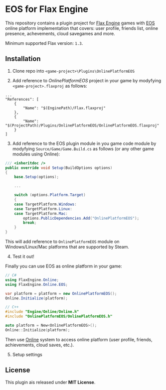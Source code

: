 # EOS for Flax Engine

This repository contains a plugin project for [Flax Engine](https://flaxengine.com/) games with [EOS](https://dev.epicgames.com/en-US/services) online platform implementation that covers: user profile, friends list, online presence, achevements, cloud savegames and more.

Minimum supported Flax version: `1.3`.

## Installation

1. Clone repo into `<game-project>\Plugins\OnlinePlatformEOS`

2. Add reference to *OnlinePlatformEOS* project in your game by modyfying `<game-project>.flaxproj` as follows:

```
...
"References": [
    {
        "Name": "$(EnginePath)/Flax.flaxproj"
    },
    {
        "Name": "$(ProjectPath)/Plugins/OnlinePlatformEOS/OnlinePlatformEOS.flaxproj"
    }
]
```

3. Add reference to the EOS plugin module in you game code module by modyfying `Source/Game/Game.Build.cs` as follows (or any other game modules using Online):

```cs
/// <inheritdoc />
public override void Setup(BuildOptions options)
{
    base.Setup(options);

    ...

    switch (options.Platform.Target)
    {
    case TargetPlatform.Windows:
    case TargetPlatform.Linux:
    case TargetPlatform.Mac:
        options.PublicDependencies.Add("OnlinePlatformEOS");
        break;
    }
}
```

This will add reference to `OnlinePlatformEOS` module on Windows/Linux/Mac platforms that are supported by Steam.

4. Test it out!

Finally you can use EOS as online platform in your game:

```cs
// C#
using FlaxEngine.Online;
using FlaxEngine.Online.EOS;

var platform = platform = new OnlinePlatformEOS();
Online.Initialize(platform);
```

```cpp
// C++
#include "Engine/Online/Online.h"
#include "OnlinePlatformEOS/OnlinePlatformEOS.h"

auto platform = New<OnlinePlatformEOS>();
Online::Initialize(platform);
```

Then use [Online](https://docs.flaxengine.com/manual/networking/online/index.html) system to access online platform (user profile, friends, achievements, cloud saves, etc.). 

5. Setup settings



## License

This plugin ais released under **MIT License**.